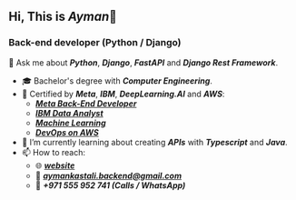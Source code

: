 ## Hi, This is ***Ayman***👋
### Back-end developer (Python / Django) ###

💬 Ask me about ***Python***, ***Django***, ***FastAPI*** and ***Django Rest Framework***.
- 🎓 Bachelor's degree with ___Computer Engineering___.<br>
- 📜 Certified by ***Meta***, ***IBM***, ***DeepLearning.AI*** and ***AWS***:
  - ***[Meta Back-End Developer](https://coursera.org/share/a1761c10268e7556740a51a51f1013ff)***<br>
  - ***[IBM Data Analyst](https://coursera.org/share/2b5260118133d5464670436dc556ac81)***<br>
  - ***[Machine Learning](https://coursera.org/share/aca241562b869b50ef5e15eb8ac3553c)***<br>
  - ***[DevOps on AWS](https://coursera.org/share/2b5260118133d5464670436dc556ac81)***<br>
- 🌱 I’m currently learning about creating ___APIs___ with ***Typescript*** and ***Java***.<br>
- 📫 How to reach:
  - 🌐 ***[website](https://www.aymankastali.com)***
  - 📧 ***aymankastali.backend@gmail.com***
  - 📱 ***+971 555 952 741 (Calls / WhatsApp)***
